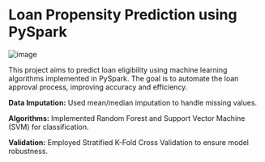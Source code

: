 # Loan Propensity Prediction using PySpark
![image](https://github.com/user-attachments/assets/a2f9f11c-67f6-4d6b-8291-16e407f51bf8)

This project aims to predict loan eligibility using machine learning algorithms implemented in PySpark. The goal is to automate the loan approval process, improving accuracy and efficiency.

**Data Imputation:** Used mean/median imputation to handle missing values.

**Algorithms:** Implemented Random Forest and Support Vector Machine (SVM) for classification.

**Validation:** Employed Stratified K-Fold Cross Validation to ensure model robustness.
